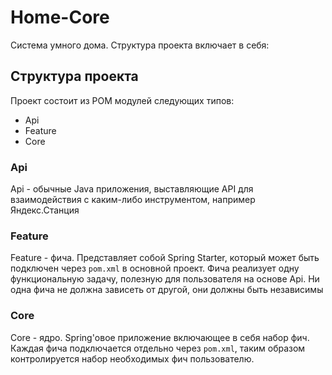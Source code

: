 # Home-Core

Система умного дома. Структура проекта включает в себя:

## Структура проекта
Проект состоит из POM модулей следующих типов:
- Api
- Feature
- Core

### Api
Api - обычные Java приложения, выставляющие API для взаимодействия
с каким-либо инструментом, например Яндекс.Станция

### Feature
Feature - фича. Представляет собой Spring Starter, который может быть подключен
через `pom.xml` в основной проект. Фича реализует одну функциональную задачу,
полезную для пользователя на основе Api. Ни одна фича не должна зависеть от другой,
они должны быть независимы

### Core
Core - ядро. Spring'овое приложение включающее в себя набор фич. Каждая фича подключается отдельно через `pom.xml`,
таким образом контролируется набор необходимых фич пользователю. 
